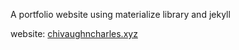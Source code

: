 A portfolio website using materialize library and jekyll

website: <a href="https://chivaughncharles.xyz">chivaughncharles.xyz</a>
